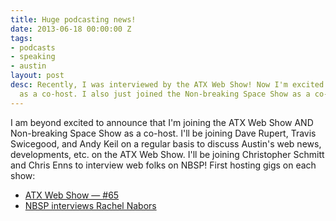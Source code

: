 ```yaml
---
title: Huge podcasting news!
date: 2013-06-18 00:00:00 Z
tags:
- podcasts
- speaking
- austin
layout: post
desc: Recently, I was interviewed by the ATX Web Show! Now I'm excited to join them
  as a co-host. I also just joined the Non-breaking Space Show as a co-host!
---
```


I am beyond excited to announce that I'm joining the ATX Web Show AND Non-breaking Space Show as a co-host. I'll be joining Dave Rupert, Travis Swicegood, and Andy Keil on a regular basis to discuss Austin's web news, developments, etc. on the ATX Web Show. I'll be joining Christopher Schmitt and Chris Enns to interview web folks on NBSP! First hosting gigs on each show:

* [ATX Web Show — #65](http://atxwebshow.com/2013/06/18/episode-65-hackathon-catchupisode/)
* [NBSP interviews Rachel Nabors](http://nonbreakingspace.tv/rachel-nabors/)